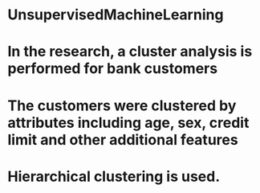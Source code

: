 # UnsupervisedMachineLearning
# In the research, a cluster analysis is performed for bank customers
# The customers were clustered by attributes including age, sex, credit limit and other additional features
# Hierarchical clustering is used.
